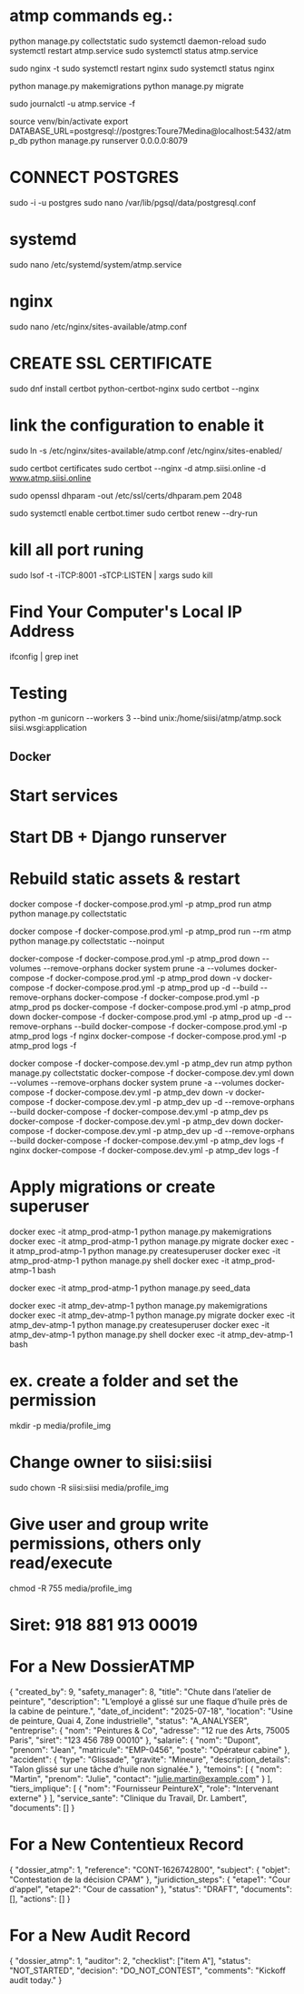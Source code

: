 # atmp commands eg.:

python manage.py collectstatic
sudo systemctl daemon-reload
sudo systemctl restart atmp.service
sudo systemctl status atmp.service

sudo nginx -t
sudo systemctl restart nginx
sudo systemctl status nginx

python manage.py makemigrations
python manage.py migrate

sudo journalctl -u atmp.service -f

source venv/bin/activate
export DATABASE_URL=postgresql://postgres:Toure7Medina@localhost:5432/atmp_db
python manage.py runserver 0.0.0.0:8079

# CONNECT POSTGRES
sudo -i -u postgres
sudo nano /var/lib/pgsql/data/postgresql.conf

# systemd
sudo nano /etc/systemd/system/atmp.service

# nginx
sudo nano /etc/nginx/sites-available/atmp.conf

# CREATE SSL CERTIFICATE
sudo dnf install certbot python-certbot-nginx
sudo certbot --nginx

# link the configuration to enable it
sudo ln -s /etc/nginx/sites-available/atmp.conf /etc/nginx/sites-enabled/

sudo certbot certificates
sudo certbot --nginx -d atmp.siisi.online -d www.atmp.siisi.online

sudo openssl dhparam -out /etc/ssl/certs/dhparam.pem 2048

sudo systemctl enable certbot.timer
sudo certbot renew --dry-run

# kill all port runing
sudo lsof -t -iTCP:8001 -sTCP:LISTEN | xargs sudo kill

# Find Your Computer's Local IP Address
ifconfig | grep inet

# Testing
python -m gunicorn --workers 3 --bind unix:/home/siisi/atmp/atmp.sock siisi.wsgi:application

## Docker
# Start services

# Start DB + Django runserver
# Rebuild static assets & restart
<!-- prod -->
docker compose -f docker-compose.prod.yml -p atmp_prod run atmp python manage.py collectstatic
<!-- Collect static files INSIDE the container -->
docker compose -f docker-compose.prod.yml -p atmp_prod run --rm atmp \
  python manage.py collectstatic --noinput

docker-compose -f docker-compose.prod.yml -p atmp_prod down --volumes --remove-orphans
docker system prune -a --volumes
docker-compose -f docker-compose.prod.yml -p atmp_prod down -v
docker-compose -f docker-compose.prod.yml -p atmp_prod up -d --build --remove-orphans
docker-compose -f docker-compose.prod.yml -p atmp_prod ps
docker-compose -f docker-compose.prod.yml -p atmp_prod down
docker-compose -f docker-compose.prod.yml -p atmp_prod up -d --remove-orphans --build
docker-compose -f docker-compose.prod.yml -p atmp_prod logs -f nginx
docker-compose -f docker-compose.prod.yml -p atmp_prod logs -f

<!-- dev -->
docker compose -f docker-compose.dev.yml -p atmp_dev run atmp python manage.py collectstatic
docker-compose -f docker-compose.dev.yml down --volumes --remove-orphans
docker system prune -a --volumes
docker-compose -f docker-compose.dev.yml -p atmp_dev down -v
docker-compose -f docker-compose.dev.yml -p atmp_dev up -d --remove-orphans --build
docker-compose -f docker-compose.dev.yml -p atmp_dev ps
docker-compose -f docker-compose.dev.yml -p atmp_dev down
docker-compose -f docker-compose.dev.yml -p atmp_dev up -d --remove-orphans --build
docker-compose -f docker-compose.dev.yml -p atmp_dev logs -f nginx
docker-compose -f docker-compose.dev.yml -p atmp_dev logs -f

# Apply migrations or create superuser
<!-- prod -->
docker exec -it atmp_prod-atmp-1 python manage.py makemigrations
docker exec -it atmp_prod-atmp-1 python manage.py migrate
docker exec -it atmp_prod-atmp-1 python manage.py createsuperuser
docker exec -it atmp_prod-atmp-1 python manage.py shell
docker exec -it atmp_prod-atmp-1 bash
<!-- Run seed_data -->
docker exec -it atmp_prod-atmp-1 python manage.py seed_data

<!-- dev -->
docker exec -it atmp_dev-atmp-1 python manage.py makemigrations
docker exec -it atmp_dev-atmp-1 python manage.py migrate
docker exec -it atmp_dev-atmp-1 python manage.py createsuperuser
docker exec -it atmp_dev-atmp-1 python manage.py shell
docker exec -it atmp_dev-atmp-1 bash

# ex. create a folder and set the permission
mkdir -p media/profile_img
# Change owner to siisi:siisi
sudo chown -R siisi:siisi media/profile_img
# Give user and group write permissions, others only read/execute
chmod -R 755 media/profile_img

# Siret: 918 881 913 00019


# For a New DossierATMP
{
  "created_by": 9,
  "safety_manager": 8,
  "title": "Chute dans l’atelier de peinture",
  "description": "L’employé a glissé sur une flaque d’huile près de la cabine de peinture.",
  "date_of_incident": "2025-07-18",
  "location": "Usine de peinture, Quai 4, Zone industrielle",
  "status": "A_ANALYSER",
  "entreprise": {
    "nom": "Peintures & Co",
    "adresse": "12 rue des Arts, 75005 Paris",
    "siret": "123 456 789 00010"
  },
  "salarie": {
    "nom": "Dupont",
    "prenom": "Jean",
    "matricule": "EMP-0456",
    "poste": "Opérateur cabine"
  },
  "accident": {
    "type": "Glissade",
    "gravite": "Mineure",
    "description_details": "Talon glissé sur une tâche d’huile non signalée."
  },
  "temoins": [
    {
      "nom": "Martin",
      "prenom": "Julie",
      "contact": "julie.martin@example.com"
    }
  ],
  "tiers_implique": [
    {
      "nom": "Fournisseur PeintureX",
      "role": "Intervenant externe"
    }
  ],
  "service_sante": "Clinique du Travail, Dr. Lambert",
  "documents": []
}


# For a New Contentieux Record
{
  "dossier_atmp": 1,
  "reference": "CONT-1626742800",
  "subject": {
    "objet": "Contestation de la décision CPAM"
  },
  "juridiction_steps": {
    "etape1": "Cour d'appel",
    "etape2": "Cour de cassation"
  },
  "status": "DRAFT",
  "documents": [],
  "actions": []
}


# For a New Audit Record
{
  "dossier_atmp": 1,
  "auditor": 2,
  "checklist": ["item A"],
  "status": "NOT_STARTED",
  "decision": "DO_NOT_CONTEST",
  "comments": "Kickoff audit today."
}
